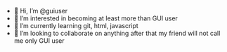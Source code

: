 - 👋 Hi, I’m @guiuser
- 👀 I’m interested in becoming at least more than GUI user
- 🌱 I’m currently learning git, html, javascript
- 💞️ I’m looking to collaborate on anything after that my friend will not call me only GUI user

<!---
guiuser/guiuser is a ✨ special ✨ repository because its `README.md` (this file) appears on your GitHub profile.
You can click the Preview link to take a look at your changes.
--->
